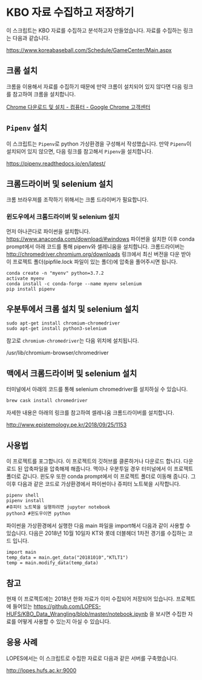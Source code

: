 # KBO 자료 수집하고 저장하기

이 스크립트는 KBO 자료를 수집하고 분석하고자 만들었습니다. 자료를 수집하는 링크는 다음과 같습니다.

https://www.koreabaseball.com/Schedule/GameCenter/Main.aspx

## 크롬 설치

크롬을 이용해서 자료를 수집하기 때문에 만약 크롬이 설치되어 있지 않다면 다음 링크를 참고하여 크롬을 설치합니다.

[Chrome 다운로드 및 설치 - 컴퓨터 - Google Chrome 고객센터](https://support.google.com/chrome/answer/95346?co=GENIE.Platform%3DDesktop&hl=ko)

## `Pipenv` 설치

이 스크립트는 `Pipenv`로 python 가상환경을 구성해서 작성했습니다. 만약 `Pipenv`이 설치되어 있지 않으면, 다음 링크를 참고해서 `Pipenv`을 설치합니다.

https://pipenv.readthedocs.io/en/latest/

## 크롬드라이버 및 selenium 설치

크롬 브라우져를 조작하기 위해서는 크롬 드라이버가 필요합니다.  

### 윈도우에서 크롬드라이버 및 selenium 설치

먼저 아나콘다로 파이썬을 설치합니다. https://www.anaconda.com/download/#windows
파이썬을 설치한 이후 conda prompt에서 아래 코드를 통해 pipenv와 셀레니움을 설치합니다.
크롬드라이버는 http://chromedriver.chromium.org/downloads 링크에서 최신 버전을 다운 받아
이 프로젝트 폴더(pipfile.lock 파일이 있는 폴더)에 압축을 풀어주시면 됩니다. 

```
conda create -n "myenv" python=3.7.2
activate myenv
conda install -c conda-forge --name myenv selenium 
pip install pipenv
```

## 우분투에서 크롬 설치 및 selenium 설치

```
sudo apt-get install chromium-chromedriver
sudo apt-get install python3-selenium
```

참고로 `chromium-chromedriver`는 다음 위치에 설치됩니다.

/usr/lib/chromium-browser/chromedriver

## 맥에서 크롬드라이버 및 selenium 설치 

터미널에서 아래의 코드를 통해 selenium chromedriver를 설치하실 수 있습니다. 

```
brew cask install chromedriver
```

자세한 내용은 아래의 링크를 참고하여 셀레니움 크롬드라이버를 설치합니다.

http://www.epistemology.pe.kr/2018/09/25/1153


## 사용법

이 프로젝트를 포그합니다. 이 프로젝트의 깃허브를 클론하거나 다운로드 합니다. 
다운로드 된 압축파일을 압축해제 해줍니다. 맥이나 우분투일 경우 터미널에서
이 프로젝트 폴더로 갑니다. 윈도우 또한 conda prompt에서 이 프로젝트 폴더로 이동해 줍니다.
그 이후 다음과 같은 코드로 가상환경에서 파이썬이나 쥬피터 노트북을 시작합니다.

```
pipenv shell
pipenv install
#쥬피터 노트북을 실행하려면 jupyter notebook
python3 #윈도우이면 python
```


파이썬을 가상환경에서 실행한 다음 main 파일을 import해서 다음과 같이 사용할 수 있습니다. 다음은 2018년 10월 10일자 KT와 롯데 더블헤더 1차전 경기를 수집하는 코드 입니다.

```
import main
temp_data = main.get_data("20181010","KTLT1")
temp = main.modify_data(temp_data) 
```

## 참고

현재 이 프로젝트에는 2018년 한화 자료가 이미 수집되어 저장되어 있습니다. 프로젝트에 들어있는 https://github.com/LOPES-HUFS/KBO_Data_Wrangling/blob/master/notebook.ipynb 을 보시면 수집한 자료를 어떻게 사용할 수 있는지 아실 수 있습니다.

## 응용 사례

LOPES에서는 이 스크립트로 수집한 자료로 다음과 같은 서버를 구축했습니다.

http://lopes.hufs.ac.kr:9000
